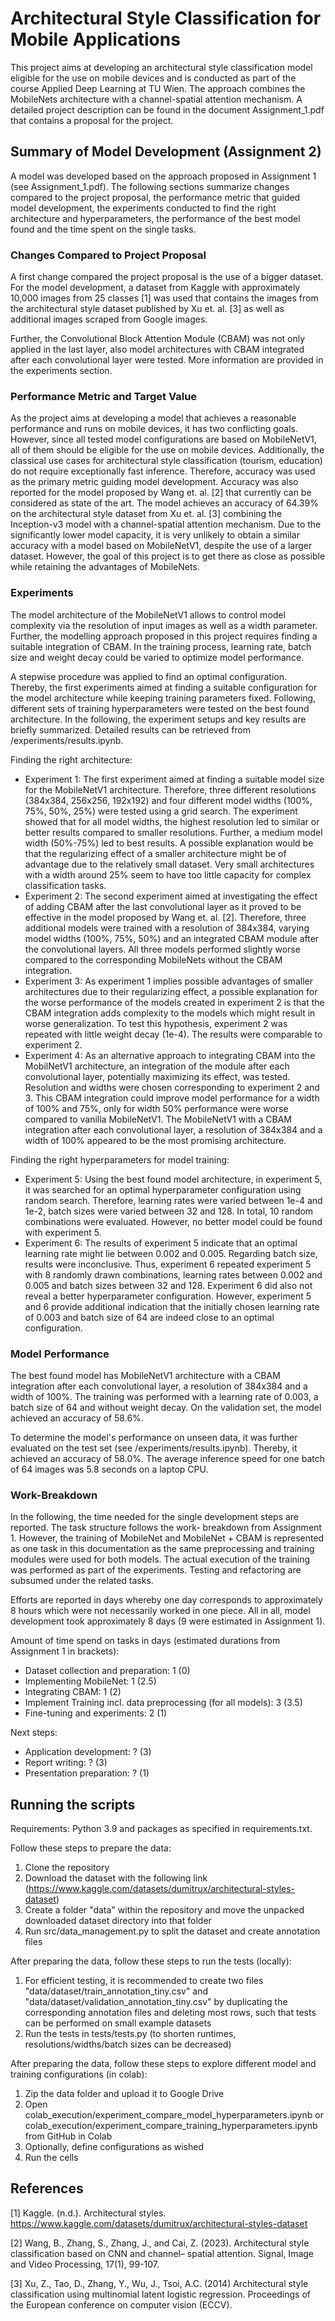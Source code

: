 # Architectural Style Classification for Mobile Applications

This project aims at developing an architectural style classification model eligible for the use on mobile devices and 
is conducted as part of the course Applied Deep Learning at TU Wien. The approach combines the MobileNets architecture 
with a channel-spatial attention mechanism. A detailed project description can be found in the document 
Assignment_1.pdf that contains a proposal for the project.


## Summary of Model Development (Assignment 2)
A model was developed based on the approach proposed in Assignment 1 (see Assignment_1.pdf). The following sections 
summarize changes compared to the project proposal, the performance metric that guided model development, the experiments 
conducted to find the right architecture and hyperparameters, the performance of the best model found and the time 
spent on the single tasks.

### Changes Compared to Project Proposal 
A first change compared the project proposal is the use of a bigger dataset. For the model development, a dataset from 
Kaggle with approximately 10,000 images from 25 classes [1] was used that contains the images from the architectural 
style dataset published by Xu et. al. [3] as well as additional images scraped from Google images. 

Further, the Convolutional Block Attention Module (CBAM) was not only applied in the last layer, also model 
architectures with CBAM integrated after each convolutional layer were tested. More information are provided in the 
experiments section.

### Performance Metric and Target Value
As the project aims at developing a model that achieves a reasonable performance and runs on mobile devices, it has two 
conflicting goals. However, since all tested model configurations are based on MobileNetV1, all of them should be 
eligible for the use on mobile devices. Additionally, the classical use cases for architectural style classification
(tourism, education) do not require exceptionally fast inference. Therefore, accuracy was used as the primary metric 
guiding model development. Accuracy was also reported for the model proposed by Wang et. al. [2] that 
currently can be considered as state of the art. The model achieves an accuracy of 64.39% on the architectural 
style dataset from Xu et. al. [3] combining the Inception-v3 model with a channel-spatial attention mechanism. Due to 
the significantly lower model capacity, it is very unlikely to obtain a similar accuracy with a model based on 
MobileNetV1, despite the use of a larger dataset. However, the goal of this project is to get there as close as possible
while retaining the advantages of MobileNets.

### Experiments
The model architecture of the MobileNetV1 allows to control model complexity via the resolution of input images as well
as a width parameter. Further, the modelling approach proposed in this project requires finding a suitable integration
of CBAM. In the training process, learning rate, batch size and weight decay could be varied to optimize model 
performance.

A stepwise procedure was applied to find an optimal configuration. Thereby, the first experiments aimed at finding a 
suitable configuration for the model architecture while keeping training parameters fixed. Following, different sets of
training hyperparameters were tested on the best found architecture. In the following, the experiment setups and key
results are briefly summarized. Detailed results can be retrieved from /experiments/results.ipynb. 

Finding the right architecture:
* Experiment 1: The first experiment aimed at finding a suitable model size for the MobileNetV1 architecture. Therefore, 
three different resolutions (384x384, 256x256, 192x192) and four different model widths (100%, 75%, 50%, 25%) were 
tested using a grid search. The experiment showed that for all model widths, the highest resolution led to similar or 
better results compared to smaller resolutions. Further, a medium model width (50%-75%) led to best results. A possible 
explanation would be that the regularizing effect of a smaller architecture might be of advantage due to the relatively 
small dataset. Very small architectures with a width around 25% seem to have too little capacity for complex 
classification tasks. 
* Experiment 2: The second experiment aimed at investigating the effect of adding CBAM after the last convolutional 
layer as it proved to be effective in the model proposed by Wang et. al. [2]. Therefore, three additional models were 
trained with a resolution of 384x384, varying model widths (100%, 75%, 50%) and an integrated CBAM module after the 
convolutional layers. All three models performed slightly worse compared to the corresponding MobileNets without the 
CBAM integration. 
* Experiment 3: As experiment 1 implies possible advantages of smaller architectures due to their regularizing effect, 
a possible explanation for the worse performance of the models created in experiment 2 is that the CBAM integration adds
complexity to the models which might result in worse generalization. To test this hypothesis, experiment 2 was repeated 
with little weight decay (1e-4). The results were comparable to experiment 2.
* Experiment 4: As an alternative approach to integrating CBAM into the MobilNetV1 architecture, an integration of the 
module after each convolutional layer, potentially maximizing its effect, was tested. Resolution and widths were chosen 
corresponding to experiment 2 and 3. This CBAM integration could improve model performance for a width of 100% and 75%, 
only for width 50% performance were worse compared to vanilla MobileNetV1. The MobileNetV1 with a CBAM integration
after each convolutional layer, a resolution of 384x384 and a width of 100% appeared to be the most promising 
architecture. 

Finding the right hyperparameters for model training: 
* Experiment 5: Using the best found model architecture, in experiment 5, it was searched for an optimal hyperparameter
configuration using random search. Therefore, learning rates were varied between 1e-4 and 1e-2, batch sizes were varied 
between 32 and 128. In total, 10 random combinations were evaluated. However, no better model could be found with 
experiment 5.
* Experiment 6: The results of experiment 5 indicate that an optimal learning rate might lie between 0.002 and 0.005. 
Regarding batch size, results were inconclusive. Thus, experiment 6 repeated experiment 5 with 8 randomly drawn
combinations, learning rates between 0.002 and 0.005 and batch sizes between 32 and 128. Experiment 6 did also not 
reveal a better hyperparameter configuration. However, experiment 5 and 6 provide additional indication that the 
initially chosen learning rate of 0.003 and batch size of 64 are indeed close to an optimal configuration.

### Model Performance
The best found model has MobileNetV1 architecture with a CBAM integration after each convolutional layer, a 
resolution of 384x384 and a width of 100%. The training was performed with a learning rate of 0.003, a batch size of 64 
and without weight decay. On the validation set, the model achieved an accuracy of 58.6%. 

To determine the model's performance on unseen data, it was further evaluated on the test set (see 
/experiments/results.ipynb). Thereby, it achieved an accuracy of 58.0%. The average inference speed for one batch of 64
images was 5.8 seconds on a laptop CPU.

### Work-Breakdown
In the following, the time needed for the single development steps are reported. The task structure follows the work-
breakdown from Assignment 1. However, the training of MobileNet and MobileNet + CBAM is represented as one task in this
documentation as the same preprocessing and training modules were used for both models. The actual execution of the 
training was performed as part of the experiments. Testing and refactoring are subsumed under the related tasks. 

Efforts are reported in days whereby one day corresponds to approximately 8 hours which were not necessarily worked in 
one piece. All in all, model development took approximately 8 days (9 were estimated in Assignment 1).

Amount of time spend on tasks in days (estimated durations from Assignment 1 in brackets):
* Dataset collection and preparation: 1 (0)
* Implementing MobileNet: 1 (2.5)
* Integrating CBAM: 1 (2)
* Implement Training incl. data preprocessing (for all models): 3 (3.5)
* Fine-tuning and experiments: 2 (1)

Next steps:
* Application development: ? (3)
* Report writing: ? (3)
* Presentation preparation: ? (1)


## Running the scripts
Requirements: Python 3.9 and packages as specified in requirements.txt.

Follow these steps to prepare the data:
1. Clone the repository
2. Download the dataset with the following link (https://www.kaggle.com/datasets/dumitrux/architectural-styles-dataset)
3. Create a folder "data" within the repository and move the unpacked downloaded dataset directory into that folder
4. Run src/data_management.py to split the dataset and create annotation files

After preparing the data, follow these steps to run the tests (locally):
1. For efficient testing, it is recommended to create two files "data/dataset/train_annotation_tiny.csv" and 
"data/dataset/validation_annotation_tiny.csv" by duplicating the corresponding annotation files and deleting most rows, 
such that tests can be performed on small example datasets
2. Run the tests in tests/tests.py (to shorten runtimes, resolutions/widths/batch sizes can be decreased)

After preparing the data, follow these steps to explore different model and training configurations (in colab):
1. Zip the data folder and upload it to Google Drive
2. Open colab_execution/experiment_compare_model_hyperparameters.ipynb or 
colab_execution/experiment_compare_training_hyperparameters.ipynb from GitHub in Colab
3. Optionally, define configurations as wished 
4. Run the cells


## References
[1] Kaggle. (n.d.). Architectural styles. https://www.kaggle.com/datasets/dumitrux/architectural-styles-dataset

[2] Wang, B., Zhang, S., Zhang, J., and Cai, Z. (2023). Architectural style classification based on CNN and channel–
spatial attention. Signal, Image and Video Processing, 17(1), 99-107.

[3] Xu, Z., Tao, D., Zhang, Y., Wu, J., Tsoi, A.C. (2014) Architectural style classification using multinomial latent 
logistic regression. Proceedings of the European conference on computer vision (ECCV).


